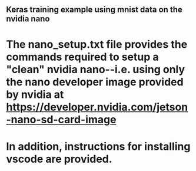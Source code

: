 ## Keras training example using mnist data on the nvidia nano

# The nano_setup.txt file provides the commands required to setup a "clean" nvidia nano--i.e. using only the nano developer image provided by nvidia at https://developer.nvidia.com/jetson-nano-sd-card-image

# In addition, instructions for installing vscode are provided.

